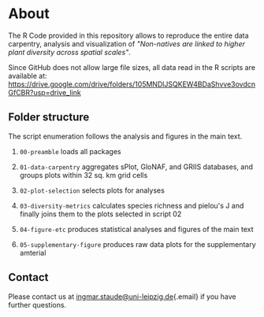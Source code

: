 <!-- README.md is generated from README.Rmd. Please edit that file -->

# About

The R Code provided in this repository allows to reproduce the entire data carpentry, analysis and visualization of *"Non-natives are linked to higher plant diversity across spatial scales"*.

Since GitHub does not allow large file sizes, all data read in the R scripts are available at: https://drive.google.com/drive/folders/105MNDlJSQKEW4BDaShvve3ovdcnGfCBR?usp=drive_link

## Folder structure

The script enumeration follows the analysis and figures in the main text.

1.  `00-preamble` loads all packages

2.  `01-data-carpentry` aggregates sPlot, GloNAF, and GRIIS databases, and groups plots within 32 sq. km grid cells

3.  `02-plot-selection` selects plots for analyses

4.  `03-diversity-metrics` calculates species richness and pielou's J and finally joins them to the plots selected in script 02

5.  `04-figure-etc` produces statistical analyses and figures of the main text

6.  `05-supplementary-figure` produces raw data plots for the supplementary amterial

## Contact

Please contact us at [ingmar.staude\@uni-leipzig.de](mailto:ingmar.staude@uni-leipzig.de){.email} if you have further questions.
